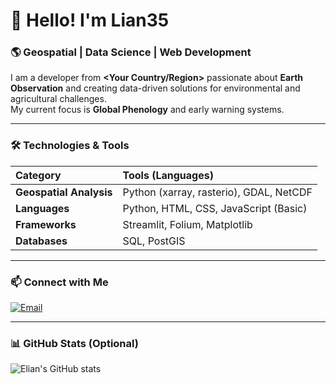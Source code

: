# 👋 Hello! I'm Lian35

### 🌎 Geospatial | Data Science | Web Development

I am a developer from **<Your Country/Region>** passionate about **Earth Observation** and creating data-driven solutions for environmental and agricultural challenges.  
My current focus is **Global Phenology** and early warning systems.

---


### 🛠️ Technologies & Tools

| Category | Tools (Languages) |
| :--- | :--- |
| **Geospatial Analysis** | Python (xarray, rasterio), GDAL, NetCDF |
| **Languages** | Python, HTML, CSS, JavaScript (Basic) |
| **Frameworks** | Streamlit, Folium, Matplotlib |
| **Databases** | SQL, PostGIS |

---

### 📫 Connect with Me

[![Email](https://img.shields.io/badge/Email-D14836?style=for-the-badge&logo=gmail&logoColor=white)](mailto:fg664714@gmail.com)  

---

### 📊 GitHub Stats (Optional)
![Elian's GitHub stats](https://github-readme-stats.vercel.app/api?username=Lian35&show_icons=true&theme=dark)
